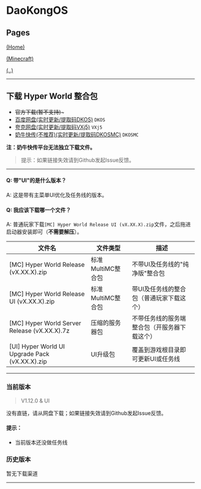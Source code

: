 # DaoKongOS

## Pages

[(Home)](/)

[(Minecraft)](/pages/minecraft)

[(..)](./../hyper-world)

---

## 下载 Hyper World 整合包

- ~~官方下载(暂不支持)~~~
- [百度网盘(实时更新/提取码DKOS)](https://pan.baidu.com/s/15j0LHffRjAFRGZEI_bv16Q?pwd=DKOS) `DKOS`
- [夸克网盘(实时更新/提取码VXj5)](https://pan.quark.cn/s/17d50295cca3) `VXj5`
- [奶牛快传(不推荐)(实时更新/提取码DKOSMC)](https://cowtransfer.com/s/42dd16e2ecea4a) `DKOSMC`

**注：奶牛快传平台无法独立下载文件。**

> 提示：如果链接失效请到Github发起Issue反馈。

---

#### Q: 带"UI"的是什么版本？

A: 这是带有主菜单UI优化及任务线的版本。

#### Q: 我应该下载哪一个文件？

A: 普通玩家下载`[MC] Hyper World Release UI (vX.XX.X).zip`文件，之后拖进启动器安装即可（**不需要解压**）。

| 文件名                                            | 文件类型         | 描述                     |
|------------------------------------------------|--------------|------------------------|
| [MC] Hyper World Release (vX.XX.X).zip         | 标准MultiMC整合包 | 不带UI及任务线的"纯净版"整合包      |
| [MC] Hyper World Release UI (vX.XX.X).zip      | 标准MultiMC整合包 | 带UI及任务线的整合包（普通玩家下载这个）  |
| [MC] Hyper World Server Release (vX.XX.X).7z   | 压缩的服务器包      | 不带任务线的服务端整合包（开服务器下载这个） |
| [UI] Hyper World UI Upgrade Pack (vX.XX.X).zip | UI升级包        | 覆盖到游戏根目录即可更新UI或任务线     |

---

### 当前版本

> V1.12.0 & UI

没有直链，请从网盘下载；如果链接失效请到Github发起Issue反馈。

#### 提示：

- 当前版本还没做任务线

### 历史版本

暂无下载渠道

---

<script src="https://giscus.app/client.js"
        data-repo="YELANDAOKONG/DaoKongOS"
        data-repo-id="R_kgDOOCWX7g"
        data-category="Announcements"
        data-category-id="DIC_kwDOOCWX7s4CngzH"
        data-mapping="pathname"
        data-strict="0"
        data-reactions-enabled="1"
        data-emit-metadata="0"
        data-input-position="top"
        data-theme="preferred_color_scheme"
        data-lang="zh-CN"
        crossorigin="anonymous"
        async>
</script>

